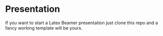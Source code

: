 # Presentation
If you want to start a Latex Beamer presentation just clone this repo and a fancy working template will be yours.
